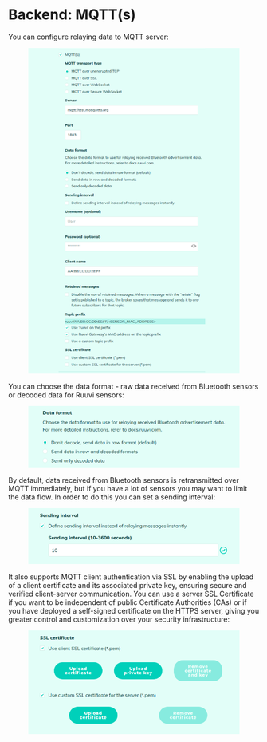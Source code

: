 # Backend: MQTT(s)

You can configure relaying data to MQTT server:

<figure><img src="../../../.gitbook/assets/Screenshot from 2023-12-19 21-36-28.png" alt=""><figcaption></figcaption></figure>

You can choose the data format - raw data received from Bluetooth sensors or decoded data for Ruuvi sensors:

<figure><img src="../../../.gitbook/assets/Screenshot from 2023-12-19 21-37-49.png" alt=""><figcaption></figcaption></figure>

By default, data received from Bluetooth sensors is retransmitted over MQTT immediately, but if you have a lot of sensors you may want to limit the data flow. In order to do this you can set a sending interval:

<figure><img src="../../../.gitbook/assets/Screenshot from 2023-12-13 09-14-51.png" alt=""><figcaption></figcaption></figure>

It also supports MQTT client authentication via SSL by enabling the upload of a client certificate and its associated private key, ensuring secure and verified client-server communication. You can use a server SSL Certificate if you want to be independent of public Certificate Authorities (CAs) or if you have deployed a self-signed certificate on the HTTPS server, giving you greater control and customization over your security infrastructure:

<figure><img src="../../../.gitbook/assets/Screenshot from 2023-12-13 09-10-23.png" alt=""><figcaption></figcaption></figure>
